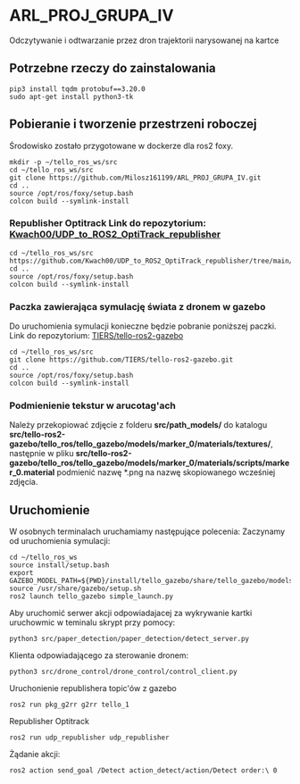 # ARL_PROJ_GRUPA_IV
Odczytywanie i odtwarzanie przez dron trajektorii narysowanej na kartce

## Potrzebne rzeczy do zainstalowania
```
pip3 install tqdm protobuf==3.20.0
sudo apt-get install python3-tk
```

## Pobieranie i tworzenie przestrzeni roboczej
Środowisko zostało przygotowane w dockerze dla ros2 foxy.
```
mkdir -p ~/tello_ros_ws/src
cd ~/tello_ros_ws/src
git clone https://github.com/Milosz161199/ARL_PROJ_GRUPA_IV.git
cd ..
source /opt/ros/foxy/setup.bash
colcon build --symlink-install
```

### Republisher Optitrack Link do repozytorium: [Kwach00/UDP_to_ROS2_OptiTrack_republisher](https://github.com/Kwach00/UDP_to_ROS2_OptiTrack_republisher/tree/main/udp_republisher)
```
cd ~/tello_ros_ws/src
https://github.com/Kwach00/UDP_to_ROS2_OptiTrack_republisher/tree/main/udp_republisher
cd ..
source /opt/ros/foxy/setup.bash
colcon build --symlink-install
```


### Paczka zawierająca symulację świata z dronem w gazebo
Do uruchomienia symulacji konieczne będzie pobranie poniższej paczki.
Link do repozytorium: [TIERS/tello-ros2-gazebo](https://github.com/TIERS/tello-ros2-gazebo.git)
```
cd ~/tello_ros_ws/src
git clone https://github.com/TIERS/tello-ros2-gazebo.git
cd ..
source /opt/ros/foxy/setup.bash
colcon build --symlink-install
```
### Podmienienie tekstur w arucotag'ach
Należy przekopiować zdjęcie z folderu **src/path_models/** do katalogu **src/tello-ros2-gazebo/tello_ros/tello_gazebo/models/marker_0/materials/textures/**, 
następnie w pliku **src/tello-ros2-gazebo/tello_ros/tello_gazebo/models/marker_0/materials/scripts/marker_0.material** podmienić nazwę *.png na nazwę skopiowanego wcześniej zdjęcia.

## Uruchomienie 
W osobnych terminalach uruchamiamy następujące polecenia: 
Zaczynamy od uruchomienia symulacji:
```
cd ~/tello_ros_ws
source install/setup.bash
export GAZEBO_MODEL_PATH=${PWD}/install/tello_gazebo/share/tello_gazebo/models
source /usr/share/gazebo/setup.sh
ros2 launch tello_gazebo simple_launch.py
```

Aby uruchomić serwer akcji odpowiadajacej za wykrywanie kartki uruchowmic w teminalu skrypt przy pomocy: 
```
python3 src/paper_detection/paper_detection/detect_server.py
```

Klienta odpowiadającego za sterowanie dronem:
```
python3 src/drone_control/drone_control/control_client.py
```

Uruchonienie republishera topic'ów z gazebo
```
ros2 run pkg_g2rr g2rr tello_1
```

Republisher Optitrack 
```
ros2 run udp_republisher udp_republisher
```

Żądanie akcji:
```
ros2 action send_goal /Detect action_detect/action/Detect order:\ 0
```
